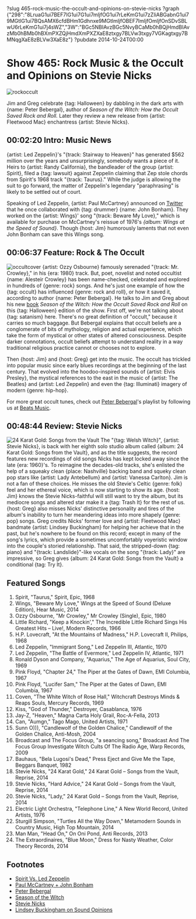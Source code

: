?slug 465-rock-music-the-occult-and-opinions-on-stevie-nicks
?graph {"298":"8LruaG1ui7BEF7IG1ui7G1ui7mljfOG1ui7rLeKmG1ui7zZIiABGabnG1ui79MGtlG1ui7BQsAMX6cfdBHm1Gdhnxe9MGtlmljfOBEF7ImljfOmljfOnSDvSBLwU6rLeKmG1ui7j4sWZ","3W":"BGc5NBIAvzBGc5NvyBCaMb0hBQjHmdBIAvzMb0hBMb0hBXmPXZQjHmdXmPXZXaE8ztxgy7BLVw3txgy7VGKagtxgy7BMNqgXaE8zBLVw3XaE8z"}
?pubdate 2014-10-24T00:00
# Show 465: Rock Music & the Occult and Opinions on Stevie Nicks
![rockoccult](https://static.soundopinions.org/images/2014/rockoccult_web.jpg)

Jim and Greg celebrate {tag: Halloween} by dabbling in the dark arts with {name: Peter Bebergal}, author of *Season of the Witch: How the Occult Saved Rock and Roll.* Later they review a new release from {artist: Fleetwood Mac} enchantress {artist: Stevie Nicks}.


## 00:02:20 Intro: Music News
{artist: Led Zeppelin}'s "{track: Stairway to Heaven}" has generated $562 million over the years and unsurprisingly, somebody wants a piece of it. Heirs to {artist: Randy California}, the bandleader of the group {artist: Spirit}, filed a {tag: lawsuit} against Zeppelin claiming that Zep stole chords from Spirit's 1968 track "{track: Taurus}." While the judge is allowing the suit to go forward, the matter of Zeppelin's legendary "paraphrasing" is likely to be settled out of court.

Speaking of Led Zeppelin, {artist: Paul McCartney} announced on [Twitter](https://twitter.com/PaulMcCartney/status/524269016907804672) that he once collaborated with {tag: drummer} {name: John Bonham}. They worked on the {artist: Wings}' song "{track: Beware My Love}," which is available for purchase on McCartney's reissue of 1976's *{album: Wings at the Speed of Sound}*. Though {host: Jim} humorously laments that not even John Bonham can save this Wings song.


## 00:06:37 Feature: Rock & The Occult
![occultcover](https://static.soundopinions.org/assets/465/B10.jpg)
{artist: Ozzy Osbourne} famously serenaded "{track: Mr. Crowley}," in his {era: 1980} track. But, poet, novelist and noted occultist {name: Alesteir Crowley} has been name-checked, celebrated and explored in hundreds of {genre: rock} songs. And he's just one example of how the {tag: occult} has influenced {genre: rock and roll}, or how it saved it, according to author {name: Peter Bebergal}. He talks to Jim and Greg about his new [book](http://www.tarcherbooks.net/season-of-the-witch-how-the-occult-saved-rock-and-roll/) *Season of the Witch: How the Occult Saved Rock and Roll* on this {tag: Halloween} edition of the show. First off, we're not talking about {tag: satanism} here. There's no great definition of "occult," because it carries so much baggage. But Bebergal explains that occult beliefs are a conglomerate of bits of mythology, religion and actual experience, which take the form of mystical or other states of altered consciousness. Despite darker connotations, occult beliefs attempt to understand reality in a way traditional religious practice cannot or chooses not to explore. 

Then {host: Jim} and {host: Greg} get into the music. The occult has trickled into popular music since early blues recordings at the beginning of the last century. That evolved into the hoodoo-inspired sounds of {artist: Elvis Presley}, the mystical references to the east in the music of {artist: The Beatles} and {artist: Led Zeppelin} and even the {tag: Illuminati} imagery of modern {genre: hip-hop}. 

For more great occult tunes, check out [Peter Bebergal](http://mysterytheater.blogspot.com/p/about.html)'s playlist by following us at [Beats Music](http://on.beatsmusic.com/curators/cr134742883365421824).

## 00:48:44 Review: Stevie Nicks
![24 Karat Gold: Songs from the Vault](https://static.soundopinions.org/assets/465/2980.jpg)
The "{tag: Welsh Witch}", {artist: Stevie Nicks}, is back with her eighth solo studio album called {album: 24 Karat Gold: Songs from the Vault}, and as the title suggests, the record features new recordings of old songs Nicks has kept locked away since the late {era: 1960}'s. To reimagine the decades-old tracks, she's enlisted the help of a squeaky clean {place: Nashville} backing band and squeky clean pop stars like {artist: Lady Antebellum} and {artist: Vanessa Carlton}. Jim is not a fan of these choices. He misses the old Stevie's Celtic {genre: folk} feel and her ethereal voice, which is now starting to show its age. {host: Jim} knows the Stevie Nicks-faithful will still want to try the album, but its mediocre songs and altered star make it a {tag: Trash It} for the rest of us.  {host: Greg} also misses Nicks' distinctive personality and tires of the album's inability to turn her meandering ideas into more shapely {genre: pop} songs. Greg credits Nicks' former love and {artist: Fleetwood Mac} bandmate {artist: Lindsey Buckingham} for helping her achieve that in the past, but he's nowhere to be found on this record; except in many of the song's lyrics, which provide a sometimes uncomfortably voyeristic window into the couple's storied relationship. That said, the stripped-down {tag: piano} and "{track: Landslide}"-like vocals on the song "{track: Lady}" are impressive, so Greg gives {album: 24 Karat Gold: Songs from the Vault} a conditional {tag: Try It}. 


## Featured Songs
1. Spirit, "Taurus," Spirit, Epic, 1968 
1. Wings, "Beware My Love," Wings at the Speed of Sound (Deluxe Edition), Hear Music, 2014 
1. Ozzy Osbourne, "Mr Crowley," Mr Crowley (Single), Epic, 1980
1. Little Richard, "Keep a Knockin'," The Incredible Little Richard Sings His Greatest Hits – Live!, Modern Records, 1966 
1. H.P. Lovecraft, "At the Mountains of Madness," H.P. Lovecraft II, Philips, 1968 
1. Led Zeppelin, "Immigrant Song," Led Zeppelin III, Atlantic, 1970 
1. Led Zeppelin, "The Battle of Evermore," Led Zeppelin IV, Atlantic, 1971 
1. Ronald Dyson and Company, "Aquarius," The Age of Aquarius, Soul City, 1969 
1. Pink Floyd, "Chapter 24," The Piper at the Gates of Dawn, EMI Columbia, 1967 
1. Pink Floyd, "Lucifer Sam," The Piper at the Gates of Dawn, EMI Columbia, 1967 
1. Coven, "The White Witch of Rose Hall," Witchcraft Destroys Minds & Reaps Souls, Mercury Records, 1969
1. Kiss, "God of Thunder," Destroyer, Casablanca, 1976 
1. Jay-Z, "Heaven," Magna Carta Holy Grail, Roc-A-Fella, 2013 
1. Can, "Aumgn," Tago Mago, United Artists, 1971 
1. Sunn O))), "Candlewolf of the Golden Chalice," Candlewolf of the Golden Chalice, Anti-Mosh, 2004 
1. Broadcast and The Focus Group, "a seancing song," Broadcast And The Focus Group Investigate Witch Cults Of The Radio Age, Warp Records, 2009 
1. Bauhaus, "Bela Lugosi's Dead," Press Eject and Give Me the Tape, Beggars Banquet, 1982 
1. Stevie Nicks, "24 Karat Gold," 24 Karat Gold – Songs from the Vault, Reprise, 2014 
1. Stevie Nicks, "Hard Advice," 24 Karat Gold – Songs from the Vault, Reprise, 2014 
1. Stevie Nicks, "Lady," 24 Karat Gold – Songs from the Vault, Reprise, 2014 
1. Electric Light Orchestra, "Telephone Line," A New World Record, United Artists, 1976 
1. Sturgill Simpson, "Turtles All the Way Down," Metamodern Sounds in Country Music, High Top Mountain, 2014 
1. Man Man, "Head On," On Oni Pond, Anti Records, 2013 
1. The Extraordinaires, "Blue Moon," Dress for Nasty Weather, Color Theory Records, 2014 


## Footnotes
- [Spirit Vs. Led Zeppelin](http://www.forbes.com/sites/peterdecherney/2014/05/21/not-too-late-for-a-lawsuit-against-led-zeppelins-stairway-to-heaven/)
- [Paul McCartney + John Bonham](http://www.rollingstone.com/music/news/paul-mccartney-beware-my-love-john-bonham-20141020)
- [Peter Bebergal](http://mysterytheater.blogspot.com/p/about.html)
- [Season of the Witch](http://www.tarcherbooks.net/season-of-the-witch-how-the-occult-saved-rock-and-roll/)
- [Stevie Nicks](http://rockalittle.com/main.htm')
- [Lindsey Buckingham on Sound Opinions](http://www.soundopinions.org/show/402)
